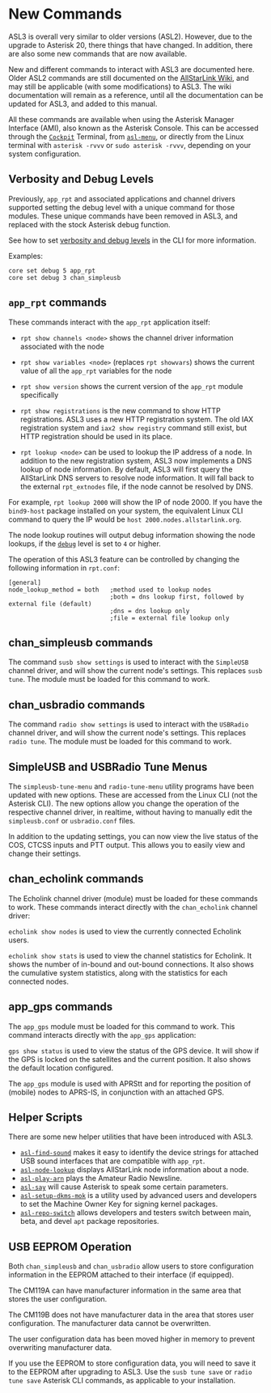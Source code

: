# New Commands
ASL3 is overall very similar to older versions (ASL2). However, due to the upgrade to Asterisk 20, there things that have changed. In addition, there are also some new commands that are now available.

New and different commands to interact with ASL3 are documented here. Older ASL2 commands are still documented on the [AllStarLink Wiki](https://wiki.allstarlink.org), and may still be applicable (with some modifications) to ASL3. The wiki documentation will remain as a reference, until all the documentation can be updated for ASL3, and added to this manual. 

All these commands are available when using the Asterisk Manager Interface (AMI), also known as the Asterisk Console. This can be accessed through the [`Cockpit`](../pi/cockpit-get-started.md) Terminal, from [`asl-menu`](../user-guide/menu.md), or directly from the Linux terminal with `asterisk -rvvv` or `sudo asterisk -rvvv`, depending on your system configuration. 

## Verbosity and Debug Levels
Previously, `app_rpt` and associated applications and channel drivers supported setting the debug level with a unique command for those modules. These unique commands have been removed in ASL3, and replaced with the stock Asterisk debug function.

See how to set [verbosity and debug levels](../user-guide/menu.md#asterisl-cli-verbosity-and-debug) in the CLI for more information.

Examples:

```
core set debug 5 app_rpt
core set debug 3 chan_simpleusb
```

## `app_rpt` commands
These commands interact with the `app_rpt` application itself:

* `rpt show channels <node>` shows the channel driver information associated with the node

* `rpt show variables <node>` (replaces `rpt showvars`) shows the current value of all the `app_rpt` variables for the node

* `rpt show version` shows the current version of the `app_rpt` module specifically

* `rpt show registrations` is the new command to show HTTP registrations. ASL3 uses a new HTTP registration system. The old IAX registration system and `iax2 show registry` command still exist, but HTTP registration should be used in its place.

* `rpt lookup <node>` can be used to lookup the IP address of a node. In addition to the new registration system, ASL3 now implements a DNS lookup of node information.	By default, ASL3 will first query the AllStarLink DNS servers to resolve node information. It will fall back to the external `rpt_extnodes` file, if the node cannot be resolved by DNS.

For example, `rpt lookup 2000` will show the IP of node 2000. If you have the `bind9-host` package installed on your system, the equivalent Linux CLI command to query the IP would be `host 2000.nodes.allstarlink.org`.

The node lookup routines will output debug information showing the node lookups, if the [`debug`](../user-guide/menu.md#asterisl-cli-verbosity-and-debug) level is set to `4` or higher.

The operation of this ASL3 feature can be controlled by changing the following information in `rpt.conf`:

```
[general]
node_lookup_method = both   ;method used to lookup nodes
                            ;both = dns lookup first, followed by external file (default)
                            ;dns = dns lookup only
                            ;file = external file lookup only
```

## chan_simpleusb commands
The command `susb show settings` is used to interact with the `SimpleUSB` channel driver, and will show the current node's settings. This replaces `susb tune`. The module must be loaded for this command to work.

## chan_usbradio commands
The command `radio show settings` is used to interact with the `USBRadio` channel driver, and will show the current node's settings. This replaces `radio tune`. The module must be loaded for this command to work.

## SimpleUSB and USBRadio Tune Menus
The `simpleusb-tune-menu` and `radio-tune-menu` utility programs have been updated with new options. These are accessed from the Linux CLI (not the Asterisk CLI). The new options allow you change the operation of the respective channel driver, in realtime, without having to manually edit the `simpleusb.conf` or `usbradio.conf` files.

In addition to the updating settings, you can now view the live status of the COS, CTCSS inputs and PTT output. This allows you to easily view and change their settings.

## chan_echolink commands
The Echolink channel driver (module) must be loaded for these commands to work. These commands interact directly with the `chan_echolink` channel driver: 

`echolink show nodes`  is used to view the currently connected Echolink users.

`echolink show stats`  is used to view the channel statistics for Echolink. It shows the number of in-bound and out-bound connections. It also shows the cumulative system statistics, along with the statistics for each connected nodes.

## app_gps commands
The `app_gps` module must be loaded for this command to work. This command interacts directly with the `app_gps` application: 

`gps show status` is used to view the status of the GPS device. It will show if the GPS is locked on the satellites and the current position. It also shows the default location configured.

The `app_gps` module is used with APRStt and for reporting the position of (mobile) nodes to APRS-IS, in conjunction with an attached GPS.

## Helper Scripts
There are some new helper utilities that have been introduced with ASL3.

* [`asl-find-sound`](../mans/asl-find-sound.md) makes it easy to identify the device strings for attached USB sound interfaces that are compatible with `app_rpt`.
* [`asl-node-lookup`](../mans/asl-node-lookup.md) displays AllStarLink node information about a node.
* [`asl-play-arn`](../mans/asl-play-arn.md) plays the Amateur Radio Newsline.
* [`asl-say`](../mans/asl-say.md) will cause Asterisk to speak some certain parameters.
* [`asl-setup-dkms-mok`](../mans/asl-setup-dkms-mok.md) is a utility used by advanced users and developers to set the Machine Owner Key for signing kernel packages.
* [`asl-repo-switch`](../user-guide/betatest.md) allows developers and testers switch between main, beta, and devel `apt` package repositories.

## USB EEPROM Operation
Both `chan_simpleusb` and `chan_usbradio` allow users to store configuration information in the EEPROM attached to their interface (if equipped). 

The CM119A can have manufacturer information in the same area that stores the user configuration. 

The CM119B does not have manufacturer data in the area that stores user configuration. The manufacturer data cannot be overwritten. 

The user configuration data has been moved higher in memory to prevent overwriting manufacturer data. 

If you use the EEPROM to store configuration data, you will need to save it to the EEPROM after upgrading to ASL3. Use the `susb tune save` or `radio tune save` Asterisk CLI commands, as applicable to your installation.

